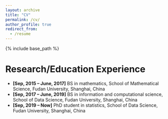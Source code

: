 ```yaml
---
layout: archive
title: "CV"
permalink: /cv/
author_profile: true
redirect_from:
  - /resume
---
```


{% include base_path %}

Research/Education Experience
======
* **[Sep, 2015 – June, 2017]** BS in mathematics, School of Mathematical Science, Fudan University, Shanghai, China
* **[Sep, 2017 – June, 2019]** BS in information and computational science, School of Data Science, Fudan University, Shanghai, China
* **[Sep, 2019 – Now]** PhD student in statistics, School of Data Science, Fudan University, Shanghai, China


